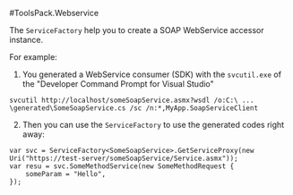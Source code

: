 ﻿#ToolsPack.Webservice

The `ServiceFactory` help you to create a SOAP WebService accessor instance.

For example:

1. You generated a WebService consumer (SDK) with the `svcutil.exe` of the "Developer Command Prompt for Visual Studio"
```
svcutil http://localhost/someSoapService.asmx?wsdl /o:C:\ ... \generated\SomeSoapService.cs /sc /n:*,MyApp.SoapServiceClient
```

2. Then you can use the `ServiceFactory` to use the generated codes right away:
```
var svc = ServiceFactory<SomeSoapService>.GetServiceProxy(new Uri("https://test-server/someSoapService/Service.asmx"));
var resu = svc.SomeMethodService(new SomeMethodRequest {
    someParam = "Hello",
});
```
